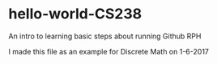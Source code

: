 # hello-world-CS238
An intro to learning basic steps about running Github RPH

I made this file as an example for Discrete Math on 1-6-2017
